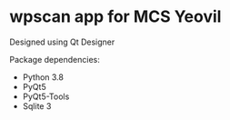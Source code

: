 # wpscan app for MCS Yeovil


Designed using Qt Designer 

Package dependencies:

- Python 3.8
- PyQt5 
- PyQt5-Tools
- Sqlite 3
